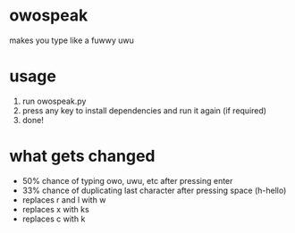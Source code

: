 # owospeak
makes you type like a fuwwy uwu
# usage
1. run owospeak.py
2. press any key to install dependencies and run it again (if required)
3. done!
# what gets changed
- 50% chance of typing owo, uwu, etc after pressing enter
- 33% chance of duplicating last character after pressing space (h-hello)
- replaces r and l with w 
- replaces x with ks
- replaces c with k
